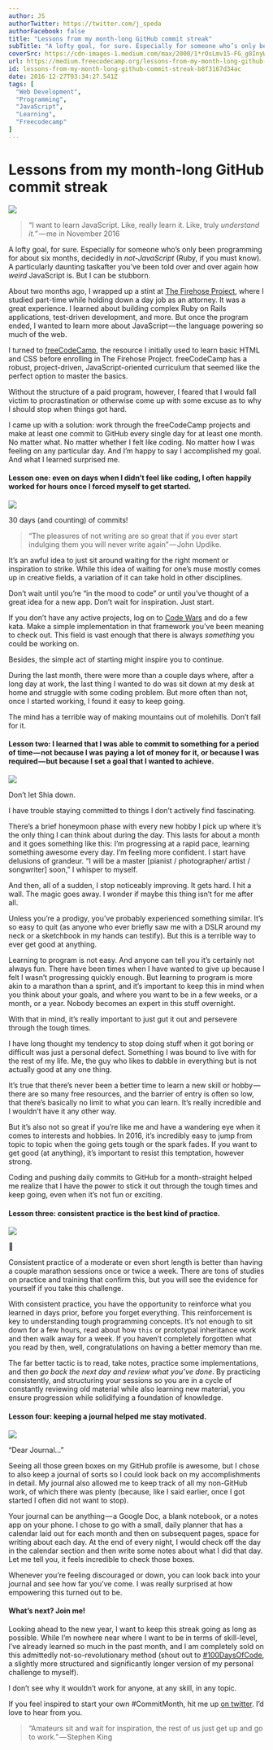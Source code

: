 ```yaml
---
author: JS
authorTwitter: https://twitter.com/j_speda
authorFacebook: false
title: "Lessons from my month-long GitHub commit streak"
subTitle: "A lofty goal, for sure. Especially for someone who’s only been programming for about six months, decidedly in not-JavaScript (Ruby, if yo..."
coverSrc: https://cdn-images-1.medium.com/max/2000/1*rOsLmv15-FG_g0InyWLfuQ.png
url: https://medium.freecodecamp.org/lessons-from-my-month-long-github-commit-streak-b8f3167d34ac
id: lessons-from-my-month-long-github-commit-streak-b8f3167d34ac
date: 2016-12-27T03:34:27.541Z
tags: [
  "Web Development",
  "Programming",
  "JavaScript",
  "Learning",
  "Freecodecamp"
]
---
```

# Lessons from my month-long GitHub commit streak







![](https://cdn-images-1.medium.com/max/2000/1*rOsLmv15-FG_g0InyWLfuQ.png)







> “I want to learn JavaScript. Like, really learn it. Like, truly _understand it._” — me in November 2016

A lofty goal, for sure. Especially for someone who’s only been programming for about six months, decidedly in _not-JavaScript_ (Ruby, if you must know)_._ A particularly daunting taskafter you’ve been told over and over again how _weird_ JavaScript is. But I can be stubborn.

About two months ago, I wrapped up a stint at [The Firehose Project](https://thefirehoseproject.com), where I studied part-time while holding down a day job as an attorney. It was a great experience. I learned about building complex Ruby on Rails applications, test-driven development, and more. But once the program ended, I wanted to learn more about JavaScript — the language powering so much of the web.

I turned to [freeCodeCamp](https://freecodecamp.com), the resource I initially used to learn basic HTML and CSS before enrolling in The Firehose Project. freeCodeCamp has a robust, project-driven, JavaScript-oriented curriculum that seemed like the perfect option to master the basics.

Without the structure of a paid program, however, I feared that I would fall victim to procrastination or otherwise come up with some excuse as to why I should stop when things got hard.

I came up with a solution: work through the freeCodeCamp projects and make at least one commit to GitHub every single day for at least one month. No matter what. No matter whether I felt like coding. No matter how I was feeling on any particular day. And I’m happy to say I accomplished my goal. And what I learned surprised me.

#### Lesson one: even on days when I didn’t feel like coding, I often happily worked for hours once I forced myself to get started.



![](https://cdn-images-1.medium.com/max/1600/1*0yrq77XOiYmSdXNsYsZVAw.png)

30 days (and counting) of commits!



> “The pleasures of not writing are so great that if you ever start indulging them you will never write again” — John Updike.

It’s an awful idea to just sit around waiting for the right moment or inspiration to strike. While this idea of waiting for one’s muse mostly comes up in creative fields, a variation of it can take hold in other disciplines.

Don’t wait until you’re “in the mood to code” or until you’ve thought of a great idea for a new app. Don’t wait for inspiration. Just start.

If you don’t have any active projects, log on to [Code Wars](https://codewars.com) and do a few kata. Make a simple implementation in that framework you’ve been meaning to check out. This field is vast enough that there is always _something_ you could be working on.

Besides, the simple act of starting might inspire you to continue.

During the last month, there were more than a couple days where, after a long day at work, the last thing I wanted to do was sit down at my desk at home and struggle with some coding problem. But more often than not, once I started working, I found it easy to keep going.

The mind has a terrible way of making mountains out of molehills. Don’t fall for it.

#### Lesson two: I learned that I was able to commit to something for a period of time — not because I was paying a lot of money for it, or because I was required — but because I set a goal that I wanted to achieve.



![](https://cdn-images-1.medium.com/max/1600/1*11DcHbXxatsSrL04lgU6DQ.jpeg)

Don’t let Shia down.



I have trouble staying committed to things I don’t actively find fascinating.

There’s a brief honeymoon phase with every new hobby I pick up where it’s the only thing I can think about during the day. This lasts for about a month and it goes something like this: I’m progressing at a rapid pace, learning something awesome every day. I’m feeling more confident. I start have delusions of grandeur. “I will be a master [pianist / photographer/ artist / songwriter] soon,” I whisper to myself.

And then, all of a sudden, I stop noticeably improving. It gets hard. I hit a wall. The magic goes away. I wonder if maybe this thing isn’t for me after all.

Unless you’re a prodigy, you’ve probably experienced something similar. It’s so easy to quit (as anyone who ever briefly saw me with a DSLR around my neck or a sketchbook in my hands can testify). But this is a terrible way to ever get good at anything.

Learning to program is not easy. And anyone can tell you it’s certainly not always fun. There have been times when I have wanted to give up because I felt I wasn’t progressing quickly enough. But learning to program is more akin to a marathon than a sprint, and it’s important to keep this in mind when you think about your goals, and where you want to be in a few weeks, or a month, or a year. Nobody becomes an expert in this stuff overnight.

With that in mind, it’s really important to just gut it out and persevere through the tough times.

I have long thought my tendency to stop doing stuff when it got boring or difficult was just a personal defect. Something I was bound to live with for the rest of my life. Me, the guy who likes to dabble in everything but is not actually good at any one thing.

It’s true that there’s never been a better time to learn a new skill or hobby — there are so many free resources, and the barrier of entry is often so low, that there’s basically no limit to what you can learn. It’s really incredible and I wouldn’t have it any other way.

But it’s also not so great if you’re like me and have a wandering eye when it comes to interests and hobbies. In 2016, it’s incredibly easy to jump from topic to topic when the going gets tough or the spark fades. If you want to get good (at anything), it’s important to resist this temptation, however strong.

Coding and pushing daily commits to GitHub for a month-straight helped me realize that I have the power to stick it out through the tough times and keep going, even when it’s not fun or exciting.

#### Lesson three: consistent practice is the best kind of practice.



![](https://cdn-images-1.medium.com/max/1600/1*SEj5y_Ny-Gecd64Iy_p__g.jpeg)

🔑



Consistent practice of a moderate or even short length is better than having a couple marathon sessions once or twice a week. There are tons of studies on practice and training that confirm this, but you will see the evidence for yourself if you take this challenge.

With consistent practice, you have the opportunity to reinforce what you learned in days prior, before you forget everything. This reinforcement is key to understanding tough programming concepts. It’s not enough to sit down for a few hours, read about how `this` or prototypal inheritance work and then walk away for a week. If you haven’t completely forgotten what you read by then, well, congratulations on having a better memory than me.

The far better tactic is to read, take notes, practice some implementations, and then _go back the next day and review what you’ve done_. By practicing consistently, and structuring your sessions so you are in a cycle of constantly reviewing old material while also learning new material, you ensure progression while solidifying a foundation of knowledge.

#### Lesson four: keeping a journal helped me stay motivated.



![](https://cdn-images-1.medium.com/max/1600/1*JZtEmzVSXKgXEraSrQRNNw.jpeg)

“Dear Journal…”



Seeing all those green boxes on my GitHub profile is awesome, but I chose to also keep a journal of sorts so I could look back on my accomplishments in detail. My journal also allowed me to keep track of all my non-GitHub work, of which there was plenty (because, like I said earlier, once I got started I often did not want to stop).

Your journal can be anything — a Google Doc, a blank notebook, or a notes app on your phone. I chose to go with a small, daily planner that has a calendar laid out for each month and then on subsequent pages, space for writing about each day. At the end of every night, I would check off the day in the calendar section and then write some notes about what I did that day. Let me tell you, it feels incredible to check those boxes.

Whenever you’re feeling discouraged or down, you can look back into your journal and see how far you’ve come. I was really surprised at how empowering this turned out to be.

#### What’s next? Join me!

Looking ahead to the new year, I want to keep this streak going as long as possible. While I’m nowhere near where I want to be in terms of skill-level, I’ve already learned so much in the past month, and I am completely sold on this admittedly not-so-revolutionary method (shout out to [#100DaysOfCode](https://medium.freecodecamp.com/join-the-100daysofcode-556ddb4579e4#.h37k9z229), a slightly more structured and significantly longer version of my personal challenge to myself).

I don’t see why it wouldn’t work for anyone, at any skill, in any topic.

If you feel inspired to start your own #CommitMonth, hit me up [on twitter](https://twitter.com/j_speda). I’d love to hear from you.

> “Amateurs sit and wait for inspiration, the rest of us just get up and go to work.” — Stephen King








